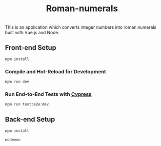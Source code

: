 <div align="center">
  <h1>Roman-numerals</h1>
  <br />
</div>

<div>
  This is an application which converts integer numbers into roman numerals built with Vue.js and Node.
</div>

## Front-end Setup

```sh
npm install
```

### Compile and Hot-Reload for Development

```sh
npm run dev
```

### Run End-to-End Tests with [Cypress](https://www.cypress.io/)

```sh
npm run test:e2e:dev
```

## Back-end Setup

```sh
npm install 
```

```sh
nodemon 
```
